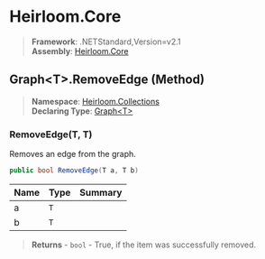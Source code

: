 # Heirloom.Core

> **Framework**: .NETStandard,Version=v2.1  
> **Assembly**: [Heirloom.Core][0]

## Graph\<T>.RemoveEdge (Method)

> **Namespace**: [Heirloom.Collections][0]  
> **Declaring Type**: [Graph\<T>][1]

### RemoveEdge(T, T)

Removes an edge from the graph.

```cs
public bool RemoveEdge(T a, T b)
```

| Name | Type | Summary |
|------|------|---------|
| a    | `T`  |         |
| b    | `T`  |         |

> **Returns** - `bool` - True, if the item was successfully removed.

[0]: ../../../Heirloom.Core.md
[1]: ../Graph[T].md
